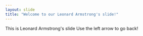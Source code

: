 ```yaml
---
layout: slide
title: "Welcome to our Leonard Armstrong's slide!"
---
```

This is Leonard Armstrong's slide
Use the left arrow to go back!
